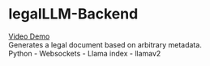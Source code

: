 # legalLLM-Backend
[Video Demo](https://docs.google.com/presentation/d/1cWYQqO3Q1fVmGVn1bQX91wA5Sod7ONoXKLA48tzgXrY/edit?usp=sharing)<br>
Generates a legal document based on arbitrary metadata. <br>
Python - Websockets - Llama index - llamav2
